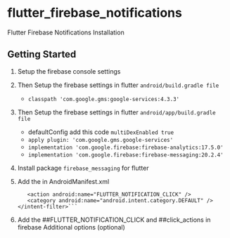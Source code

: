 # flutter_firebase_notifications

Flutter Firebase Notifications Installation

## Getting Started

1. Setup the firebase console settings

2. Then Setup the firebase settings in flutter
   `android/build.gradle file`

   - `classpath 'com.google.gms:google-services:4.3.3'`

3. Then Setup the firebase settings in flutter
   `android/app/build.gradle file`
    - defaultConfig add this code `multiDexEnabled true`
   - `apply plugin: 'com.google.gms.google-services'`
   - `implementation 'com.google.firebase:firebase-analytics:17.5.0'`
   - `implementation 'com.google.firebase:firebase-messaging:20.2.4'`


4. Install package `firebase_messaging` for flutter

5. Add the in AndroidManifest.xml
      ```<intent-filter>
         <action android:name="FLUTTER_NOTIFICATION_CLICK" />
         <category android:name="android.intent.category.DEFAULT" />
      </intent-filter>```
6. Add the 
   ##FLUTTER_NOTIFICATION_CLICK 
   and ##click_actions in firebase  Additional options (optional)
 

